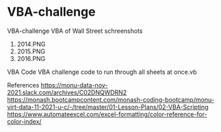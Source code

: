 # VBA-challenge
VBA-challenge
VBA of Wall Street schreenshots
1. 2014.PNG
2. 2015.PNG
3. 2016.PNG

VBA Code
VBA challenge code to run through all sheets at once.vb

References
https://monu-data-nov-2021.slack.com/archives/C02DNQWDRN2
https://monash.bootcampcontent.com/monash-coding-bootcamp/monu-virt-data-11-2021-u-c/-/tree/master/01-Lesson-Plans/02-VBA-Scripting
https://www.automateexcel.com/excel-formatting/color-reference-for-color-index/

